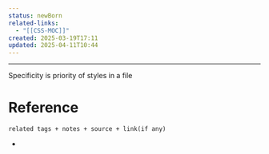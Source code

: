 ```yaml
---
status: newBorn
related-links:
  - "[[CSS-MOC]]"
created: 2025-03-19T17:11
updated: 2025-04-11T10:44
---
```

---
Specificity is priority of styles in a file



# Reference
`related tags + notes + source + link(if any)`
 

- 